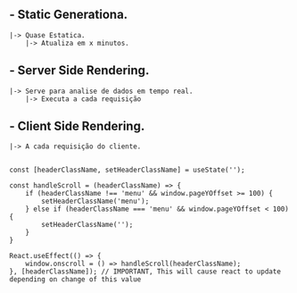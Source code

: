## - Static Generationa.
    |-> Quase Estatica.
        |-> Atualiza em x minutos.
## - Server Side Rendering.
    |-> Serve para analise de dados em tempo real.
        |-> Executa a cada requisição
## - Client Side Rendering.
    |-> A cada requisição do cliente.


    const [headerClassName, setHeaderClassName] = useState('');
    
    const handleScroll = (headerClassName) => {
        if (headerClassName !== 'menu' && window.pageYOffset >= 100) {
            setHeaderClassName('menu');
        } else if (headerClassName === 'menu' && window.pageYOffset < 100) {
            setHeaderClassName('');
        }
    }
    
    React.useEffect(() => {
        window.onscroll = () => handleScroll(headerClassName);
    }, [headerClassName]); // IMPORTANT, This will cause react to update depending on change of this value

